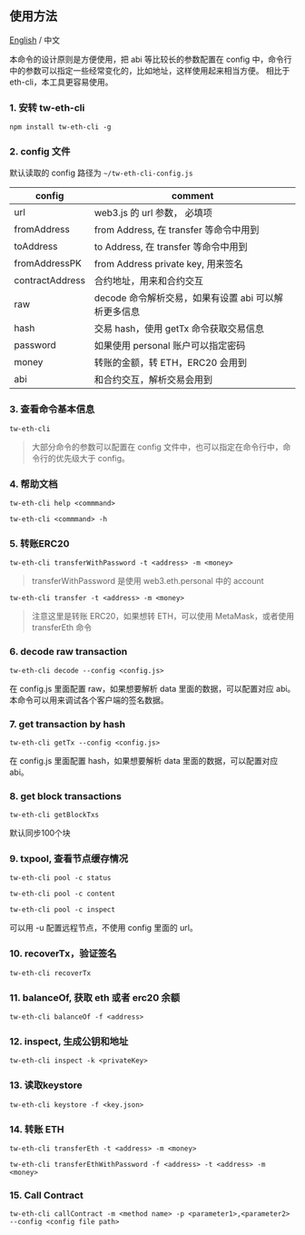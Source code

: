 ## 使用方法

[English](./README.md) / 中文

本命令的设计原则是方便使用，把 abi 等比较长的参数配置在 config 中，命令行中的参数可以指定一些经常变化的，比如地址，这样使用起来相当方便。
相比于 eth-cli，本工具更容易使用。

### 1. 安转 tw-eth-cli

`npm install tw-eth-cli -g`

### 2. config 文件

默认读取的 config 路径为 `~/tw-eth-cli-config.js`

| config | comment |
| --- | --- |
| url | web3.js 的 url 参数， 必填项 |
| fromAddress | from Address, 在 transfer 等命令中用到 |
| toAddress | to Address, 在 transfer 等命令中用到 |
| fromAddressPK | from Address private key, 用来签名 |
| contractAddress | 合约地址，用来和合约交互 |
| raw | decode 命令解析交易，如果有设置 abi 可以解析更多信息 |
| hash | 交易 hash，使用 getTx 命令获取交易信息 | 
| password | 如果使用 personal 账户可以指定密码 | 
| money | 转账的金额，转 ETH，ERC20 会用到 |
| abi | 和合约交互，解析交易会用到 |
 

### 3. 查看命令基本信息
 
`tw-eth-cli`
 
 > 大部分命令的参数可以配置在 config 文件中，也可以指定在命令行中，命令行的优先级大于 config。
 
 ### 4. 帮助文档
 
`tw-eth-cli help <commmand>`
 
`tw-eth-cli <commmand> -h `
 
### 5. 转账ERC20

`tw-eth-cli transferWithPassword -t <address> -m <money>` 

>transferWithPassword 是使用 web3.eth.personal 中的 account

`tw-eth-cli transfer -t <address> -m <money>` 

> 注意这里是转账 ERC20，如果想转 ETH，可以使用 MetaMask，或者使用 transferEth 命令

### 6. decode raw transaction

`tw-eth-cli decode --config <config.js>`

在 config.js 里面配置 raw，如果想要解析 data 里面的数据，可以配置对应 abi。本命令可以用来调试各个客户端的签名数据。

### 7. get transaction by hash

`tw-eth-cli getTx --config <config.js>`

在 config.js 里面配置 hash，如果想要解析 data 里面的数据，可以配置对应 abi。

### 8. get block transactions

`tw-eth-cli getBlockTxs`

默认同步100个块

### 9. txpool, 查看节点缓存情况

`tw-eth-cli pool -c status` 
 
`tw-eth-cli pool -c content` 
 
`tw-eth-cli pool -c inspect` 

可以用 -u 配置远程节点，不使用 config 里面的 url。

### 10. recoverTx，验证签名

`tw-eth-cli recoverTx` 

### 11. balanceOf, 获取 eth 或者 erc20 余额

`tw-eth-cli balanceOf -f <address>` 

### 12. inspect, 生成公钥和地址

`tw-eth-cli inspect -k <privateKey>`

### 13. 读取keystore

`tw-eth-cli keystore -f <key.json>`
 
### 14. 转账 ETH
 
`tw-eth-cli transferEth -t <address> -m <money>`

`tw-eth-cli transferEthWithPassword -f <address> -t <address> -m <money>`

### 15. Call Contract

`tw-eth-cli callContract -m <method name> -p <parameter1>,<parameter2> --config <config file path>`



